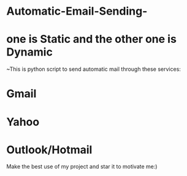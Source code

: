 # Automatic-Email-Sending-
# one is Static and the other one is Dynamic
~This is python script to send automatic mail
through these services:
# Gmail
# Yahoo
# Outlook/Hotmail
Make the best use of my project and star it to motivate me:)


